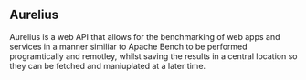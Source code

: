 ## Aurelius
Aurelius is a web API that allows for the benchmarking of web apps and services in a manner similiar to Apache Bench to be performed programtically and remotley, whilst saving the results in a central location so they can be fetched and maniuplated at a later time.
